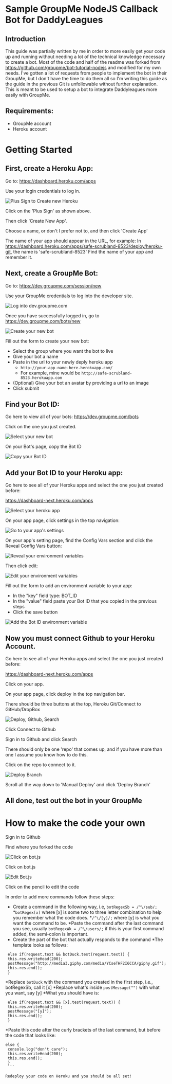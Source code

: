 # Sample GroupMe NodeJS Callback Bot for DaddyLeagues

## Introduction

This guide was partially written by me in order to more easily get your code up and running without needing a lot of the technical knowledge necessary to create a bot.  Most of the code and half of the readme was forked from https://github.com/groupme/bot-tutorial-nodejs and modified for my own needs. I've gotten a lot of requests from people to implement the bot in their GroupMe, but I don't have the time to do them all so I'm writing this guide as the guide in the previous Git is unfollowable without further explanation. This is meant to be used to setup a bot to integrate Daddyleagues more easily with GroupMe.


## Requirements:

  * GroupMe account
  * Heroku account

# Getting Started

## First, create a Heroku App:

Go to:
https://dashboard.heroku.com/apps

Use your login credentials to log in.

![Plus Sign to Create new Heroku](https://imgur.com/LWC2ks1.png?raw=true)

Click on the 'Plus Sign' as shown above.

Then click 'Create New App'.

Choose a name, or don't I prefer not to, and then click 'Create App'

The name of your app should appear in the URL, for example:
In https://dashboard.heroku.com/apps/safe-scrubland-8523/deploy/heroku-git, the name is 'safe-scrubland-8523'
Find the name of your app and remember it.

## Next, create a GroupMe Bot:

Go to:
https://dev.groupme.com/session/new

Use your GroupMe credentials to log into the developer site.

![Log into dev.groupme.com](https://i.groupme.com/640x292.png.38c9e590383149c1a01424fc61cdce4e)

Once you have successfully logged in, go to https://dev.groupme.com/bots/new

![Create your new bot](http://i.groupme.com/567x373.png.242d18352d7742858cf9a263f597c5d9)

Fill out the form to create your new bot:

  * Select the group where you want the bot to live
  * Give your bot a name
  * Paste in the url to your newly deply heroku app
    * `http://your-app-name-here.herokuapp.com/`
    * For example, mine would be `http://safe-scrubland-8523.herokuapp.com`
  * (Optional) Give your bot an avatar by providing a url to an image
  * Click submit

## Find your Bot ID:<a name="get-bot-id"></a>

Go here to view all of your bots:
https://dev.groupme.com/bots

Click on the one you just created.

![Select your new bot](http://i.groupme.com/871x333.png.5a33ef2b6ab74ea59d5aaa5569aaaf23)

On your Bot's page, copy the Bot ID

![Copy your Bot ID](http://i.groupme.com/615x295.png.3256190e86ed4cd7ae6cf09899c1f9a8)

## Add your Bot ID to your Heroku app:

Go here to see all of your Heroku apps and select the one you just created before:

https://dashboard-next.heroku.com/apps

![Select your heroku app](http://i.groupme.com/920x722.png.46154d6b95f249539c594b129ddb7732)

On your app page, click settings in the top navigation:

![Go to your app's settings](http://i.groupme.com/722x127.png.27c0a2e83c524064bd41bb66df76d14c)

On your app's setting page, find the Config Vars section and click the Reveal Config Vars button:

![Reveal your environment variables](http://i.groupme.com/606x181.png.94d5157963bc419886e98e038e3195c3)

Then click edit:

![Edit your environment variables](http://i.groupme.com/796x212.png.b8979454fc4742c7bae688ac67262755)

Fill out the form to add an environment variable to your app:

  * In the "key" field type: BOT_ID
  * In the "value" field paste your Bot ID that you copied in the previous steps
  * Click the save button

![Add the Bot ID environment variable](http://i.groupme.com/784x148.png.5790498a7acd46b289aca2be43e9c84e)

## Now you must connect Github to your Heroku Account.

Go here to see all of your Heroku apps and select the one you just created before:

https://dashboard-next.heroku.com/apps

Click on your app.

On your app page, click deploy in the top navigation bar.

There should be three buttons at the top, Heroku Git/Connect to GitHub/DropBox

![Deploy, Github, Search](https://imgur.com/8bhkPw9.png?raw=true)

Click Connect to Github

Sign in to Github and click Search

There should only be one 'repo' that comes up, and if you have more than one I assume you know how to do this.

Click on the repo to connect to it.

![Deploy Branch](https://imgur.com/I1JKjQm.png?raw=true)

Scroll all the way down to 'Manual Deploy' and click 'Deploy Branch'

## All done, test out the bot in your GroupMe

# How to make the code your own

Sign in to Github

Find where you forked the code

![Click on bot.js](https://imgur.com/Qq957oF.png?raw=true)

Click on bot.js

![Edit Bot.js](https://imgur.com/fCuH0jw.png?raw=true)

Click on the pencil to edit the code

In order to add more commands follow these steps:
  * Create a command in the following way, i.e, `botRegexSb = /^\/sub/;`
   *`botRegex[x]` where [x] is some two to three letter combination to help you remember what the code does.
   *`/^\/[y]/;` where [y] is what you want the command to be.
   *Paste the command after the last command you see, usually `botRegexWk = /^\/users/;` if this is your first command added, the semi-colon is important.
  * Create the part of the bot that actually responds to the command
   *The template looks as follows:
   ```
    else if(request.text && botDuck.test(request.text)) {
    this.res.writeHead(200);
    postMessage("http://media3.giphy.com/media/YCseTHF2I6CCA/giphy.gif");
    this.res.end();
    }
   ```
   *Replace `botDuck` with the command you created in the first step, i.e., botRegexSb, call it [x]
   *Replace what's inside `postMessage("")` with what you want, say [y]
   *What you should have is:
   ```
    else if(request.text && [x].test(request.text)) {
    this.res.writeHead(200);
    postMessage("[y]");
    this.res.end();
    }
   ```
   *Paste this code after the curly brackets of the last command, but before the code that looks like:
   ```
   else {
    console.log("don't care");
    this.res.writeHead(200);
    this.res.end();
    }
    ```
    
 Redeploy your code on Heroku and you should be all set!










